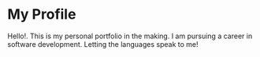 # My Profile

Hello!. This is my personal portfolio in the making. I am pursuing a career in software development. Letting the languages speak to me!